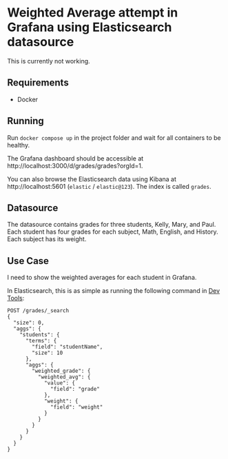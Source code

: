 # Weighted Average attempt in Grafana using Elasticsearch datasource

This is currently not working.

## Requirements

* Docker

## Running

Run `docker compose up` in the project folder and wait for all containers to be healthy.

The Grafana dashboard should be accessible at http://localhost:3000/d/grades/grades?orgId=1.

You can also browse the Elasticsearch data using Kibana at http://localhost:5601 (`elastic` / `elastic@123`). The index is called `grades`.

## Datasource

The datasource contains grades for three students, Kelly, Mary, and Paul. Each student has four grades for each subject, Math, English, and History. Each subject has its weight.

## Use Case

I need to show the weighted averages for each student in Grafana.

In Elasticsearch, this is as simple as running the following command in [Dev Tools](http://localhost:5601/app/dev_tools#/console):

```
POST /grades/_search
{
  "size": 0,
  "aggs": {
    "students": {
      "terms": {
        "field": "studentName",
        "size": 10
      },
      "aggs": {
        "weighted_grade": {
          "weighted_avg": {
            "value": {
              "field": "grade"
            },
            "weight": {
              "field": "weight"
            }
          }
        }
      }
    }
  }
}
```
